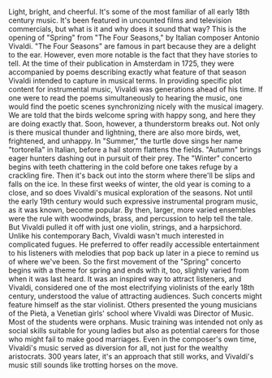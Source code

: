 Light, bright, and cheerful. It's some of the most familiar of all early 18th century music. It's been featured in uncounted films and television commercials, but what is it  and why does it sound that way? This is the opening of "Spring" from "The Four Seasons," by Italian composer Antonio Vivaldi. "The Four Seasons" are famous in part because they are a delight to the ear. However, even more notable is the fact that  they have stories to tell. At the time of their publication in Amsterdam in 1725, they were accompanied by poems describing exactly what feature of that season Vivaldi intended to capture  in musical terms. In providing specific plot content for instrumental music, Vivaldi was generations ahead of his time. If one were to read the poems simultaneously to hearing the music, one would find the poetic scenes synchronizing nicely  with the musical imagery. We are told that the birds welcome spring with happy song, and here they are doing exactly that. Soon, however,  a thunderstorm breaks out. Not only is there musical thunder and lightning, there are also more birds, wet, frightened, and unhappy. In "Summer," the turtle dove sings  her name "tortorella" in Italian, before a hail storm flattens the fields. "Autumn" brings eager hunters dashing out in pursuit of their prey. The "Winter" concerto begins with teeth chattering in the cold before one takes refuge by a crackling fire. Then it's back out into the storm where there'll be slips  and falls on the ice. In these first weeks of winter, the old year is coming to a close, and so does Vivaldi's musical exploration of the seasons. Not until the early 19th century would such expressive instrumental program music, as it was known, become popular. By then, larger, more varied ensembles were the rule with woodwinds, brass, and percussion to help tell the tale. But Vivaldi pulled it off with just one violin, strings, and a harpsichord. Unlike his contemporary Bach, Vivaldi wasn't much interested in complicated fugues. He preferred to offer readily accessible entertainment to his listeners with melodies that pop back up later in a piece to remind us of where we've been. So the first movement of the "Spring" concerto begins with a theme for spring and ends with it, too, slightly varied from when it was last heard. It was an inspired way  to attract listeners, and Vivaldi, considered one of the most electrifying  violinists of the early 18th century, understood the value  of attracting audiences. Such concerts might feature himself as the star violinist. Others presented the young musicians of the Pietà, a Venetian girls' school where Vivaldi was Director of Music. Most of the students were orphans. Music training was intended not only as social skills suitable for young ladies but also as potential careers for those who might fail to make good marriages. Even in the composer's own time, Vivaldi's music served  as diversion for all, not just for the wealthy aristocrats. 300 years later, it's an approach that still works, and Vivaldi's music still sounds like trotting horses on the move. 